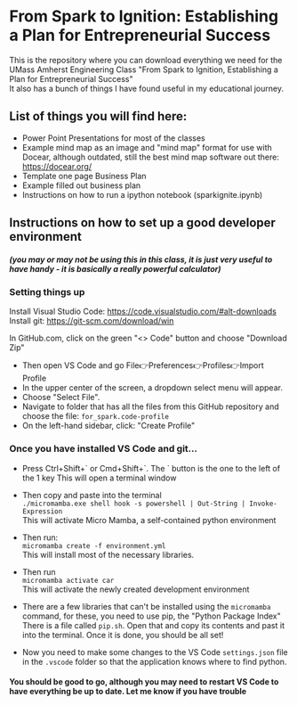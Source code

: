 # From Spark to Ignition: Establishing a Plan for Entrepreneurial Success
This is the repository where you can download everything we need for the UMass Amherst Engineering Class "From Spark to Ignition, Establishing a Plan for Entrepreneurial Success"  
It also has a bunch of things I have found useful in my educational journey.  

## List of things you will find here:  
-  Power Point Presentations for most of the classes  
-  Example mind map as an image and "mind map" format for use with Docear, although outdated, still the best mind map software out there: https://docear.org/  
-  Template one page Business Plan  
-  Example filled out business plan 
-  Instructions on how to run a ipython notebook (sparkignite.ipynb)  

## Instructions on how to set up a good developer environment 
##### (you may or may not be using this in this class, it is just very useful to have handy - it is basically a really powerful calculator)  
### Setting things up  
Install Visual Studio Code: https://code.visualstudio.com/#alt-downloads  
Install git: https://git-scm.com/download/win  

In GitHub.com, click on the green "<> Code" button and choose "Download Zip"

-  Then open VS Code and go File👉Preferences👉Profiles👉Import Profile  
- In the upper center of the screen, a dropdown select menu will appear.  
-  Choose "Select File".  
-  Navigate to folder that has all the files from this GitHub repository and choose the file: `for_spark.code-profile`  
-  On the left-hand sidebar, click: "Create Profile"  


### Once you have installed VS Code and git...

-  Press Ctrl+Shift+\` or Cmd+Shift+\`. The \` button is the one to the left of the 1 key
This will open a terminal window  
-  Then copy and paste into the terminal  
`./micromamba.exe shell hook -s powershell | Out-String | Invoke-Expression`  
This will activate Micro Mamba, a self-contained python environment  
-  Then run:  
`micromamba create -f environment.yml`  
This will install most of the necessary libraries.  
-  Then run  
`micromamba activate car `  
This will activate the newly created development environment  
-  There are a few libraries that can't be installed using the `micromamba` command, for these, you need to use pip, the "Python Package Index"    
There is a file called `pip.sh`.  Open that and copy its contents and past it into the terminal.  Once it is done, you should be all set!  

-  Now you need to make some changes to the VS Code `settings.json` file in the `.vscode` folder so that the application knows where to find python.

#### You should be good to go, although you may need to restart VS Code to have everything be up to date.  Let me know if you have trouble  
